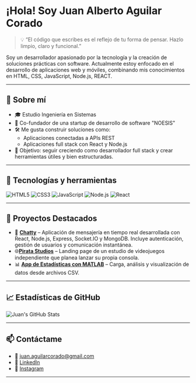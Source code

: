 # ¡Hola! Soy Juan Alberto Aguilar Corado
> 💡 “El código que escribes es el reflejo de tu forma de pensar. Hazlo limpio, claro y funcional.”

Soy un desarrollador apasionado por la tecnología y la creación de soluciones prácticas con software. Actualmente estoy enfocado en el desarrollo de aplicaciones web y móviles, combinando mis conocimientos en HTML, CSS, JavaScript, Node.js, REACT.

---

## 🚀 Sobre mí

- 🎓 Estudio Ingeniería en Sistemas
- 💼 Co-fundador de una startup de desarrollo de software "NOESIS"
- 🛠️ Me gusta construir soluciones como:
  - Aplicaciones conectadas a APIs REST
  - Aplicaciones full stack con React y Node.js
- 🎯 Objetivo: seguir creciendo como desarrollador full stack y crear herramientas útiles y bien estructuradas.

---


## 🧰 Tecnologías y herramientas

![HTML5](https://img.shields.io/badge/HTML5-E34F26?style=for-the-badge&logo=html5&logoColor=white)
![CSS3](https://img.shields.io/badge/CSS3-1572B6?style=for-the-badge&logo=css3&logoColor=white)
![JavaScript](https://img.shields.io/badge/JavaScript-F7DF1E?style=for-the-badge&logo=javascript&logoColor=black)
![Node.js](https://img.shields.io/badge/Node.js-339933?style=for-the-badge&logo=nodedotjs&logoColor=white)
![React](https://img.shields.io/badge/React-20232A?style=for-the-badge&logo=react&logoColor=61DAFB)



---

## 📌 Proyectos Destacados

- 🧾 [**Chatty**](https://chatty-k35i.onrender.com) – Aplicación de mensajería en tiempo real desarrollada con React, Node.js, Express, Socket.IO y MongoDB. Incluye autenticación, gestión de usuarios y comunicación instantánea.
- 🌐[**Pirata Studios**](https://albert-z00z.github.io/pirataStudios/) – Landing page de un estudio de videojuegos independiente que planea lanzar su propia consola.
- 📊 [**App de Estadísticas con MATLAB**](https://github.com/tuusuario/estadisticas-matlab) – Carga, análisis y visualización de datos desde archivos CSV.

---

## 📈 Estadísticas de GitHub

![Juan's GitHub Stats](https://github-readme-stats.vercel.app/api?username=Albert-Z00Z&show_icons=true&theme=radical)

---

## 📫 Contáctame

- 📧 juan.aguilarcorado@gmail.com  
- 💼 [LinkedIn](https://www.linkedin.com/in/juan-alberto-aguilar-corado-92bb06261/)  
- 📸 [Instagram](https://www.instagram.com/albert_z_art/)




---


